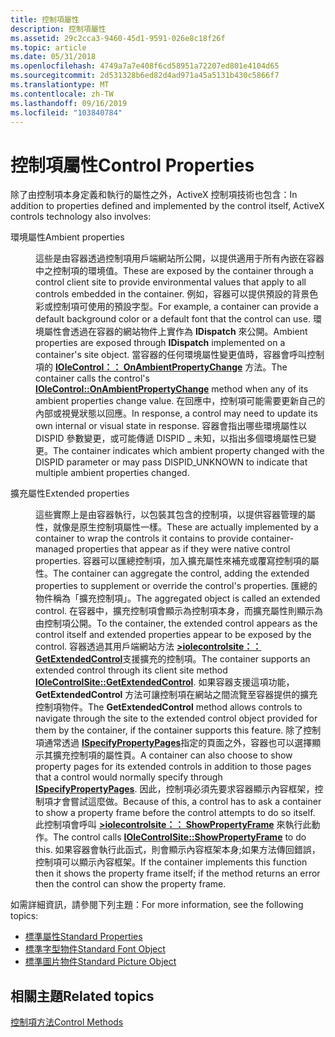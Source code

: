 ```yaml
---
title: 控制項屬性
description: 控制項屬性
ms.assetid: 29c2cca3-9460-45d1-9591-026e8c18f26f
ms.topic: article
ms.date: 05/31/2018
ms.openlocfilehash: 4749a7a7e408f6cd58951a72207ed801e4104d65
ms.sourcegitcommit: 2d531328b6ed82d4ad971a45a5131b430c5866f7
ms.translationtype: MT
ms.contentlocale: zh-TW
ms.lasthandoff: 09/16/2019
ms.locfileid: "103840784"
---
```

# <a name="control-properties"></a><span data-ttu-id="c5059-103">控制項屬性</span><span class="sxs-lookup"><span data-stu-id="c5059-103">Control Properties</span></span>

<span data-ttu-id="c5059-104">除了由控制項本身定義和執行的屬性之外，ActiveX 控制項技術也包含：</span><span class="sxs-lookup"><span data-stu-id="c5059-104">In addition to properties defined and implemented by the control itself, ActiveX controls technology also involves:</span></span>

<dl> <dt>

<span data-ttu-id="c5059-105"><span id="Ambient_properties"></span><span id="ambient_properties"></span><span id="AMBIENT_PROPERTIES"></span>環境屬性</span><span class="sxs-lookup"><span data-stu-id="c5059-105"><span id="Ambient_properties"></span><span id="ambient_properties"></span><span id="AMBIENT_PROPERTIES"></span>Ambient properties</span></span>
</dt> <dd>

<span data-ttu-id="c5059-106">這些是由容器透過控制項用戶端網站所公開，以提供適用于所有內嵌在容器中之控制項的環境值。</span><span class="sxs-lookup"><span data-stu-id="c5059-106">These are exposed by the container through a control client site to provide environmental values that apply to all controls embedded in the container.</span></span> <span data-ttu-id="c5059-107">例如，容器可以提供預設的背景色彩或控制項可使用的預設字型。</span><span class="sxs-lookup"><span data-stu-id="c5059-107">For example, a container can provide a default background color or a default font that the control can use.</span></span> <span data-ttu-id="c5059-108">環境屬性會透過在容器的網站物件上實作為 **IDispatch** 來公開。</span><span class="sxs-lookup"><span data-stu-id="c5059-108">Ambient properties are exposed through **IDispatch** implemented on a container's site object.</span></span> <span data-ttu-id="c5059-109">當容器的任何環境屬性變更值時，容器會呼叫控制項的 [**IOleControl：： OnAmbientPropertyChange**](/windows/desktop/api/OCIdl/nf-ocidl-iolecontrol-onambientpropertychange) 方法。</span><span class="sxs-lookup"><span data-stu-id="c5059-109">The container calls the control's [**IOleControl::OnAmbientPropertyChange**](/windows/desktop/api/OCIdl/nf-ocidl-iolecontrol-onambientpropertychange) method when any of its ambient properties change value.</span></span> <span data-ttu-id="c5059-110">在回應中，控制項可能需要更新自己的內部或視覺狀態以回應。</span><span class="sxs-lookup"><span data-stu-id="c5059-110">In response, a control may need to update its own internal or visual state in response.</span></span> <span data-ttu-id="c5059-111">容器會指出哪些環境屬性以 DISPID 參數變更，或可能傳遞 DISPID \_ 未知，以指出多個環境屬性已變更。</span><span class="sxs-lookup"><span data-stu-id="c5059-111">The container indicates which ambient property changed with the DISPID parameter or may pass DISPID\_UNKNOWN to indicate that multiple ambient properties changed.</span></span>

</dd> <dt>

<span data-ttu-id="c5059-112"><span id="Extended_properties"></span><span id="extended_properties"></span><span id="EXTENDED_PROPERTIES"></span>擴充屬性</span><span class="sxs-lookup"><span data-stu-id="c5059-112"><span id="Extended_properties"></span><span id="extended_properties"></span><span id="EXTENDED_PROPERTIES"></span>Extended properties</span></span>
</dt> <dd>

<span data-ttu-id="c5059-113">這些實際上是由容器執行，以包裝其包含的控制項，以提供容器管理的屬性，就像是原生控制項屬性一樣。</span><span class="sxs-lookup"><span data-stu-id="c5059-113">These are actually implemented by a container to wrap the controls it contains to provide container-managed properties that appear as if they were native control properties.</span></span> <span data-ttu-id="c5059-114">容器可以匯總控制項，加入擴充屬性來補充或覆寫控制項的屬性。</span><span class="sxs-lookup"><span data-stu-id="c5059-114">The container can aggregate the control, adding the extended properties to supplement or override the control's properties.</span></span> <span data-ttu-id="c5059-115">匯總的物件稱為「擴充控制項」。</span><span class="sxs-lookup"><span data-stu-id="c5059-115">The aggregated object is called an extended control.</span></span> <span data-ttu-id="c5059-116">在容器中，擴充控制項會顯示為控制項本身，而擴充屬性則顯示為由控制項公開。</span><span class="sxs-lookup"><span data-stu-id="c5059-116">To the container, the extended control appears as the control itself and extended properties appear to be exposed by the control.</span></span> <span data-ttu-id="c5059-117">容器透過其用戶端網站方法 [**>iolecontrolsite：： GetExtendedControl**](/windows/desktop/api/OCIdl/nf-ocidl-iolecontrolsite-getextendedcontrol)支援擴充的控制項。</span><span class="sxs-lookup"><span data-stu-id="c5059-117">The container supports an extended control through its client site method [**IOleControlSite::GetExtendedControl**](/windows/desktop/api/OCIdl/nf-ocidl-iolecontrolsite-getextendedcontrol).</span></span> <span data-ttu-id="c5059-118">如果容器支援這項功能， **GetExtendedControl** 方法可讓控制項在網站之間流覽至容器提供的擴充控制項物件。</span><span class="sxs-lookup"><span data-stu-id="c5059-118">The **GetExtendedControl** method allows controls to navigate through the site to the extended control object provided for them by the container, if the container supports this feature.</span></span> <span data-ttu-id="c5059-119">除了控制項通常透過 [**ISpecifyPropertyPages**](/windows/desktop/api/OCIdl/nn-ocidl-ispecifypropertypages)指定的頁面之外，容器也可以選擇顯示其擴充控制項的屬性頁。</span><span class="sxs-lookup"><span data-stu-id="c5059-119">A container can also choose to show property pages for its extended controls in addition to those pages that a control would normally specify through [**ISpecifyPropertyPages**](/windows/desktop/api/OCIdl/nn-ocidl-ispecifypropertypages).</span></span> <span data-ttu-id="c5059-120">因此，控制項必須先要求容器顯示內容框架，控制項才會嘗試這麼做。</span><span class="sxs-lookup"><span data-stu-id="c5059-120">Because of this, a control has to ask a container to show a property frame before the control attempts to do so itself.</span></span> <span data-ttu-id="c5059-121">此控制項會呼叫 [**>iolecontrolsite：： ShowPropertyFrame**](/windows/desktop/api/OCIdl/nf-ocidl-iolecontrolsite-showpropertyframe) 來執行此動作。</span><span class="sxs-lookup"><span data-stu-id="c5059-121">The control calls [**IOleControlSite::ShowPropertyFrame**](/windows/desktop/api/OCIdl/nf-ocidl-iolecontrolsite-showpropertyframe) to do this.</span></span> <span data-ttu-id="c5059-122">如果容器會執行此函式，則會顯示內容框架本身;如果方法傳回錯誤，控制項可以顯示內容框架。</span><span class="sxs-lookup"><span data-stu-id="c5059-122">If the container implements this function then it shows the property frame itself; if the method returns an error then the control can show the property frame.</span></span>

</dd> </dl>

<span data-ttu-id="c5059-123">如需詳細資訊，請參閱下列主題：</span><span class="sxs-lookup"><span data-stu-id="c5059-123">For more information, see the following topics:</span></span>

-   [<span data-ttu-id="c5059-124">標準屬性</span><span class="sxs-lookup"><span data-stu-id="c5059-124">Standard Properties</span></span>](standard-properties.md)
-   [<span data-ttu-id="c5059-125">標準字型物件</span><span class="sxs-lookup"><span data-stu-id="c5059-125">Standard Font Object</span></span>](standard-font-object.md)
-   [<span data-ttu-id="c5059-126">標準圖片物件</span><span class="sxs-lookup"><span data-stu-id="c5059-126">Standard Picture Object</span></span>](standard-picture-object.md)

## <a name="related-topics"></a><span data-ttu-id="c5059-127">相關主題</span><span class="sxs-lookup"><span data-stu-id="c5059-127">Related topics</span></span>

<dl> <dt>

[<span data-ttu-id="c5059-128">控制項方法</span><span class="sxs-lookup"><span data-stu-id="c5059-128">Control Methods</span></span>](control-methods.md)
</dt> </dl>

 

 




